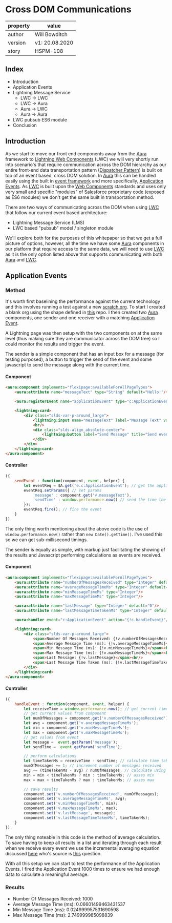 # Cross DOM Communications

| property  | value          |
| --------- | -------------- |
| author    | Will Bowditch  |
| version   | v1: 20.08.2020 |
| story     | HSPM-108       |

## Index
* Introduction
* Application Events
* Lightning Message Service
  * LWC -> LWC
  * LWC -> Aura
  * Aura -> LWC
  * Aura -> Aura
* LWC pubsub ES6 module
* Conclusion

## Introduction
As we start to move our front end components away from the [Aura](https://developer.salesforce.com/docs/atlas.en-us.lightning.meta/lightning/intro_framework.htm) framework to [Lightning Web Components](https://developer.salesforce.com/docs/component-library/documentation/en/lwc) (LWC) we will very shortly run into scenario's that require communication across the DOM hierarchy as our entire front-end data transportation pattern ([Dispatcher Pattern](https://devops.vitality.co.uk/confluence/display/SD/Dispatcher+Pattern)) is built on top of an event based, cross DOM solution. In [Aura](https://developer.salesforce.com/docs/atlas.en-us.lightning.meta/lightning/intro_framework.htm) this can be handled easily using the built in [event framework](https://developer.salesforce.com/docs/atlas.en-us.lightning.meta/lightning/events_intro.htm) and more specifically, [Application Events](https://developer.salesforce.com/docs/atlas.en-us.lightning.meta/lightning/events_application.htm). As [LWC](https://developer.salesforce.com/docs/component-library/documentation/en/lwc) is built upon the [Web Components](https://github.com/w3c/webcomponents/) standards and uses only very small and specific "modules" of Salesforce proprietary code (exposed as ES6 modules) we don't get the same built in transportation method.

There are two ways of communicating across the DOM when using [LWC](https://developer.salesforce.com/docs/component-library/documentation/en/lwc) that follow our current event based architecture:
* Lightning Message Service (LMS)
* LWC based "pubsub" model / singleton module

We'll explore both for the purposes of this whitepaper so that we get a full picture of options, however, all the time we have some [Aura](https://developer.salesforce.com/docs/atlas.en-us.lightning.meta/lightning/intro_framework.htm) components in our platform that require access to the same data, we will need to use [LWC](https://developer.salesforce.com/docs/component-library/documentation/en/lwc) as it is the only option listed above that supports communicating with both [Aura](https://developer.salesforce.com/docs/atlas.en-us.lightning.meta/lightning/intro_framework.htm) and [LWC](https://developer.salesforce.com/docs/component-library/documentation/en/lwc).

## Application Events
### Method
It's worth first baselining the performance against the current technology and this involves running a test against a new [scratch org](https://developer.salesforce.com/docs/atlas.en-us.sfdx_dev.meta/sfdx_dev/sfdx_dev_scratch_orgs.htm). To start I created a blank org using the shape defined in [this](https://devops.vitality.co.uk/bitbucket/projects/HLXS/repos/cross-dom-comms-whitepaper/browse) repo. I then created two [Aura](https://developer.salesforce.com/docs/atlas.en-us.lightning.meta/lightning/intro_framework.htm) components, one sender and one receiver with a matching [Application Event](https://developer.salesforce.com/docs/atlas.en-us.lightning.meta/lightning/events_application.htm).

A Lightning page was then setup with the two components on at the same level (thus making sure they are communicator across the DOM tree) so I could monitor the results and trigger the event.

The sender is a simple component that has an input box for a message (for testing purposed), a button to trigger the send of the event and some javascript to send the message along with the current time.

#### Component
``` HTML
<aura:component implements="flexipage:availableForAllPageTypes">
    <aura:attribute name="messageText" type="String" default="Hello!"/>

    <aura:registerEvent name="applicationEvent" type="c:ApplicationEvent"/>

    <lightning:card>
        <div class="slds-var-p-around_large">
            <lightning:input name="messageText" label="Message Text" value="{!v.messageText}"/>
            <br/>
            <div class="slds-align_absolute-center">
                <lightning:button label="Send Message" title="Send event" onclick="{!c.sendEvent}"/>
            </div>
        </div>
    </lightning:card>
</aura:component>	
```
#### Controller
``` Javascript
({
    sendEvent : function(component, event, helper) {
        let eventReq = $A.get('e.c:ApplicationEvent'); // get the application event
        eventReq.setParams({ // set params
            'message' : component.get('v.messageText'),
            'sendTime' : window.performance.now() // send the time the message was sent for stats
        });
        eventReq.fire(); // fire the event
    }
})
```

The only thing worth mentioning about the above code is the use of `window.performance.now()` rather than `new Date().getTime()`. I've used this so we can get sub-millisecond timings.

The sender is equally as simple, with markup just facilitating the showing of the results and Javascript performing calculations as events are received.

#### Component
``` HTML
<aura:component implements="flexipage:availableForAllPageTypes">
    <aura:attribute name="numberOfMessagesReceived" type="Integer" default="0"/>
    <aura:attribute name="averageMessageTimeMs" type="Integer" default="0"/>
    <aura:attribute name="minMessageTimeMs" type="Integer"/>
    <aura:attribute name="maxMessageTimeMs" type="Integer"/>

    <aura:attribute name="lastMessage" type="Integer" default="0"/>
    <aura:attribute name="lastMessageTimeTakenMs" type="Integer" default="0"/>

    <aura:handler event="c:ApplicationEvent" action="{!c.handleEvent}"/>

    <lightning:card>
        <div class="slds-var-p-around_large">
            <span>Number Of Messages Received: {!v.numberOfMessagesReceived}</span><br/>
            <span>Average Message Time (ms): {!v.averageMessageTimeMs}</span><br/>
            <span>Min Message Time (ms): {!v.minMessageTimeMs}</span><br/>
            <span>Max Message Time (ms): {!v.maxMessageTimeMs}</span><br/>
            <span>Last Message: {!v.lastMessage}</span><br/>
            <span>Last Message Time Taken (ms): {!v.lastMessageTimeTakenMs}</span><br/>
        </div>
    </lightning:card>
</aura:component>	

```
#### Controller
``` Javascript
({
    handleEvent : function(component, event, helper) {
        let receiveTime = window.performance.now(); // get current time before any calculations so these don't affect the stats
        // get current values from component
        let numOfMessages = component.get('v.numberOfMessagesReceived');
        let avg = component.get('v.averageMessageTimeMs');
        let min = component.get('v.minMessageTimeMs');
        let max = component.get('v.maxMessageTimeMs');
        // get values from event
        let message =  event.getParam('message');
        let sendTime =  event.getParam('sendTime');

        // perform calculations
        let timeTakenMs = receiveTime - sendTime; // calculate time taken in MS
        numOfMessages += 1; // increment number of messages received
        avg += (timeTakenMs - avg) / numOfMessages; // calculate using incremental avg formula
        min = min < timeTakenMs ? min : timeTakenMs; // asses min
        max = max > timeTakenMs ? max : timeTakenMs; // asses max

        // save results
        component.set('v.numberOfMessagesReceived', numOfMessages);
        component.set('v.averageMessageTimeMs', avg);
        component.set('v.minMessageTimeMs', min);
        component.set('v.maxMessageTimeMs', max);
        component.set('v.lastMessage', message);
        component.set('v.lastMessageTimeTakenMs', timeTakenMs);
    }
})
```

The only thing noteable in this code is the method of average calculation. To save having to keep all results in a list and iterating through each result when we receive every event we use the incremental averaging equation discussed [here](https://blog.demofox.org/2016/08/23/incremental-averaging/) who's source is [this](http://math.stackexchange.com/questions/106700/incremental-averageing) question.

With all this setup we can start to test the performance of the Application Events. I fired the Application Event 1000 times to ensure we had enough data to calculate a meaningful average.

### Results
* Number Of Messages Received: 1000
* Average Message Time (ms): 0.06601499463431537
* Min Message Time (ms): 0.024999957531690598
* Max Message Time (ms): 2.749999985098839
